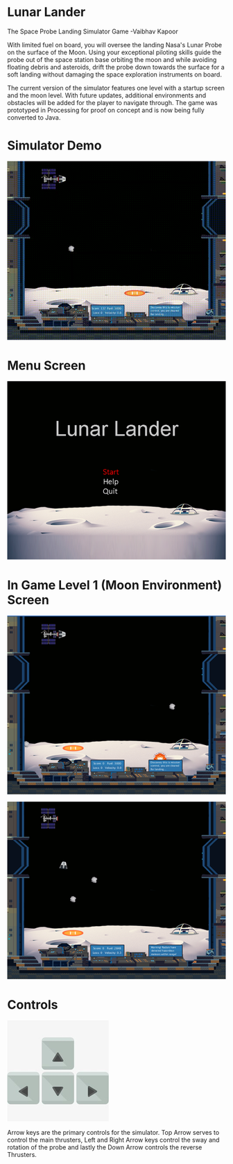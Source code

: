 #
# Lunar Lander

The Space Probe Landing Simulator Game -Vaibhav Kapoor

With limited fuel on board, you will oversee the landing Nasa&#39;s Lunar Probe on the surface of the Moon. Using your exceptional piloting skills guide the probe out of the space station base orbiting the moon and while avoiding floating debris and asteroids, drift the probe down towards the surface for a soft landing without damaging the space exploration instruments on board.

The current version of the simulator features one level with a startup screen and the moon level. With future updates, additional environments and obstacles will be added for the player to navigate through. The game was prototyped in Processing for proof on concept and is now being fully converted to Java.

# Simulator Demo

![Demo](/Screenshots/Demo.gif)

# Menu Screen

![MenuScreen](/Screenshots/MenuScreen.png)

# In Game Level 1 (Moon Environment) Screen

![MoonLevelUndocking](/Screenshots/InGame1.png)

![MoonLevelLandingSequence](/Screenshots/InGame2.png)

# Controls

![Contol Keys](/Screenshots/Controls.jpg?display=inline-block) 

Arrow keys are the primary controls for the simulator. Top Arrow serves to control the main thrusters, Left and Right Arrow keys control the sway and rotation of the probe and lastly the Down Arrow controls the reverse Thrusters. 

